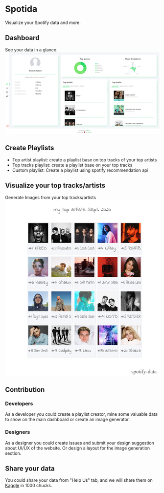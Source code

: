 # Spotida
Visualize your Spotify data and more.  
## Dashboard
See your data in a glance.  
![Image of main dashboard](images/spotida.png)

## Create Playlists
- Top artist playlist: create a playlist base on top tracks of your top artists  
- Top tracks playlist: create a playlist base on your top tracks
- Custom playlist: Create a playlist using spotify recommendation api

## Visualize your top tracks/artists
Generate Images from your top tracks/artists
 ![Image of created photo example](images/photo-sample.jpg)
 
## Contribution
### Developers
As a developer you could create a playlist creator, 
mine some valuable data to show on the main dashboard or create an image generator.
### Designers 
As a designer you could create issues and submit your design suggestion about UI/UX of the website. 
Or design a layout for the image generation section.

## Share your data
You could share your data from "Help Us" tab,
 and we will share them on [Kaggle](https://www.kaggle.com/) in 1000 chucks.  